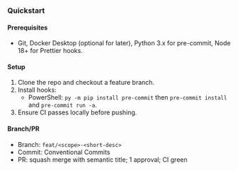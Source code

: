 ### Quickstart

#### Prerequisites
- Git, Docker Desktop (optional for later), Python 3.x for pre-commit, Node 18+ for Prettier hooks.

#### Setup
1. Clone the repo and checkout a feature branch.
2. Install hooks:
   - PowerShell: `py -m pip install pre-commit` then `pre-commit install` and `pre-commit run -a`.
3. Ensure CI passes locally before pushing.

#### Branch/PR
- Branch: `feat/<scope>-<short-desc>`
- Commit: Conventional Commits
- PR: squash merge with semantic title; 1 approval; CI green


